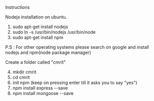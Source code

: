 Instructions 

Nodejs installation on ubuntu.

1. sudo apt-get install nodejs
2. sudo ln -s /usr/bin/nodejs /usr/bin/node
3. sudo apt-get install npm

P.S : For other operating systems please search on google and install nodejs and npm(node package manager)

Create a folder called "cmrit"

4. mkdir cmrit
5. cd cmrit
6. init npm (keep on pressing enter till it asks you to say "yes")
7. npm install express --save
8. npm install mongoose --save
